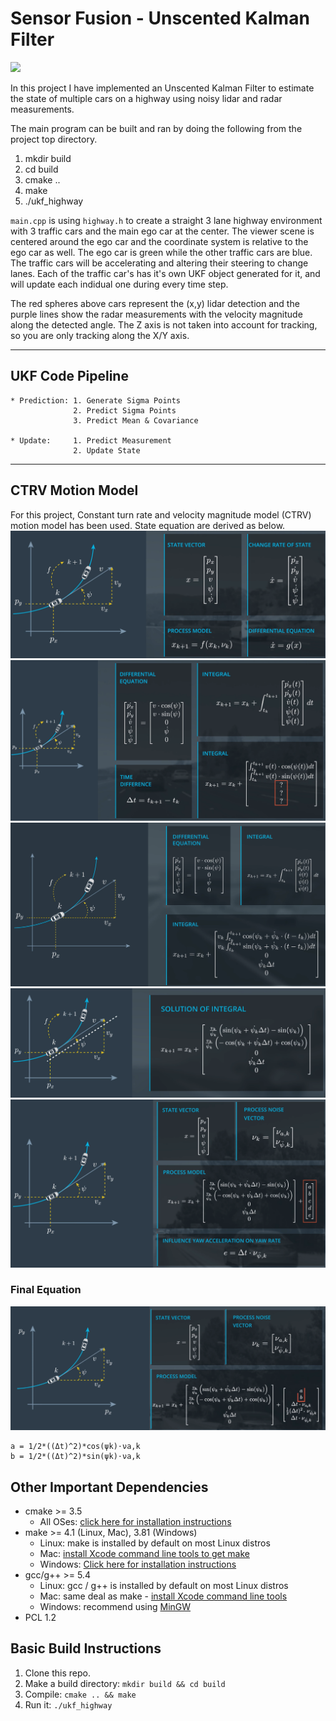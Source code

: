 # Sensor Fusion - Unscented Kalman Filter

<img src="media/ukf_highway_tracked.gif"/>

In this project I have implemented an Unscented Kalman Filter to estimate the state of multiple cars on a highway using noisy lidar and radar measurements. 

The main program can be built and ran by doing the following from the project top directory.

1. mkdir build
2. cd build
3. cmake ..
4. make
5. ./ukf_highway


<!--img src="media/ukf_highway.png" width="700" height="400" /-->

`main.cpp` is using `highway.h` to create a straight 3 lane highway environment with 3 traffic cars and the main ego car at the center. 
The viewer scene is centered around the ego car and the coordinate system is relative to the ego car as well. The ego car is green while the 
other traffic cars are blue. The traffic cars will be accelerating and altering their steering to change lanes. Each of the traffic car's has
it's own UKF object generated for it, and will update each indidual one during every time step. 

The red spheres above cars represent the (x,y) lidar detection and the purple lines show the radar measurements with the velocity magnitude along the detected angle. The Z axis is not taken into account for tracking, so you are only tracking along the X/Y axis.

---

## UKF Code Pipeline
```
* Prediction: 1. Generate Sigma Points
              2. Predict Sigma Points
              3. Predict Mean & Covariance
              
* Update:     1. Predict Measurement
              2. Update State
```
---
## CTRV Motion Model
For this project, Constant turn rate and velocity magnitude model (CTRV) motion model has been used.
State equation are derived as below.
<img src="media/CTRV (1).png" />
<img src="media/CTRV (2).png"/>
<img src="media/CTRV (3).png"/>
<img src="media/CTRV (4).png"/>
<img src="media/CTRV (5).png"/>

### <strong>Final Equation</strong>
<img src="media/CTRV(6).png"/>

```
a = 1/2*((Δt)^2)*cos(ψk)⋅νa,k	
b = 1/2*((Δt)^2)*sin(ψk)⋅νa,k	
```

## Other Important Dependencies
* cmake >= 3.5
  * All OSes: [click here for installation instructions](https://cmake.org/install/)
* make >= 4.1 (Linux, Mac), 3.81 (Windows)
  * Linux: make is installed by default on most Linux distros
  * Mac: [install Xcode command line tools to get make](https://developer.apple.com/xcode/features/)
  * Windows: [Click here for installation instructions](http://gnuwin32.sourceforge.net/packages/make.htm)
* gcc/g++ >= 5.4
  * Linux: gcc / g++ is installed by default on most Linux distros
  * Mac: same deal as make - [install Xcode command line tools](https://developer.apple.com/xcode/features/)
  * Windows: recommend using [MinGW](http://www.mingw.org/)
 * PCL 1.2

## Basic Build Instructions

1. Clone this repo.
2. Make a build directory: `mkdir build && cd build`
3. Compile: `cmake .. && make`
4. Run it: `./ukf_highway`
